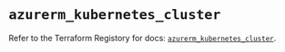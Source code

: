 # `azurerm_kubernetes_cluster`

Refer to the Terraform Registory for docs: [`azurerm_kubernetes_cluster`](https://registry.terraform.io/providers/hashicorp/azurerm/3.86.0/docs/resources/kubernetes_cluster).
